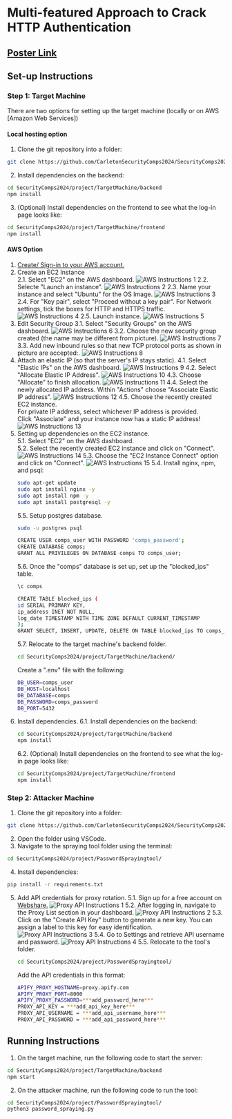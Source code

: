 # Multi-featured Approach to Crack HTTP Authentication

## [Poster Link](https://www.canva.com/design/DAGU2-71zNA/bffINJa6wHMd0bibsoQkyQ/edit?utm_content=DAGU2-71zNA&utm_campaign=designshare&utm_medium=link2&utm_source=sharebutton)

## Set-up Instructions

### Step 1: Target Machine
There are two options for setting up the target machine (locally or on AWS [Amazon Web Services])

#### Local hosting option
1. Clone the git repository into a folder:
```bash
git clone https://github.com/CarletonSecurityComps2024/SecurityComps2024.git
```
2. Install dependencies on the backend:
```bash
cd SecurityComps2024/project/TargetMachine/backend
npm install
```

3. (Optional) Install dependencies on the frontend to see what the log-in page looks like:
```bash
cd SecurityComps2024/project/TargetMachine/frontend
npm install
```

#### AWS Option
1. [Create/ Sign-in to your AWS account.](https://aws.amazon.com/ec2/)
2. Create an EC2 Instance  
    2.1. Select "EC2" on the AWS dashboard. 
    ![AWS Instructions 1](./Instruction%20Images/AWS%20Instructions%201.png)
    2.2. Selecte "Launch an instance". 
    ![AWS Instructions 2](./Instruction%20Images/AWS%20Instructions%202.png)
    2.3. Name your instance and select "Ubuntu" for the OS Image.
    ![AWS Instructions 3](./Instruction%20Images/AWS%20Instructions%203.png)
    2.4. For "Key pair", select "Proceed without a key pair". For Network settings, tick the boxes for HTTP and HTTPS traffic. 
    ![AWS Instructions 4](./Instruction%20Images/AWS%20Instructions%204.png)
    2.5. Launch instance. 
    ![AWS Instructions 5](./Instruction%20Images/AWS%20Instructions%205.png)
3. Edit Security Group 
    3.1. Select "Security Groups" on the AWS dashboard. 
    ![AWS Instructions 6](./Instruction%20Images/AWS%20Instructions%206.png)
    3.2. Choose the new security group created (the name may be different from picture).
    ![AWS Instructions 7](./Instruction%20Images/AWS%20Instructions%207.png)
    3.3. Add new inbound rules so that new TCP protocol ports as shown in picture are accepted:.
    ![AWS Instructions 8](./Instruction%20Images/AWS%20Instructions%208.png)
4. Attach an elastic IP (so that the server's IP stays static). 
    4.1. Select "Elastic IPs" on the AWS dashboard.
    ![AWS Instructions 9](./Instruction%20Images/AWS%20Instructions%209.png)
    4.2. Select "Allocate Elastic IP Address". 
    ![AWS Instructions 10](./Instruction%20Images/AWS%20Instructions%2010.png)
    4.3. Choose "Allocate" to finish allocation. 
    ![AWS Instructions 11](./Instruction%20Images/AWS%20Instructions%2011.png)
    4.4. Select the newly allocated IP address. Within "Actions" choose "Associate Elastic IP address". 
    ![AWS Instructions 12](./Instruction%20Images/AWS%20Instructions%2012.png)
    4.5. Choose the recently created EC2 instance.  
    For private IP address, select whichever IP address is provided.  
    Click "Associate" and your instance now has a static IP address!
    ![AWS Instructions 13](./Instruction%20Images/AWS%20Instructions%2013.png)
5. Setting up dependencies on the EC2 instance.  
    5.1. Select "EC2" on the AWS dashboard.  
    5.2. Select the recently created EC2 instance and click on "Connect". 
    ![AWS Instructions 14](./Instruction%20Images/AWS%20Instructions%2014.png)
    5.3. Choose the "EC2 Instance Connect" option and click on "Connect". 
    ![AWS Instructions 15](./Instruction%20Images/AWS%20Instructions%2015.png)
    5.4. Install nginx, npm, and psql:  
    ```bash
    sudo apt-get update
    sudo apt install nginx -y
    sudo apt install npm -y
    sudo apt install postgresql -y
    ```  
    5.5. Setup postgres database.
    ```bash
    sudo -u postgres psql
    ```
    ```bash
    CREATE USER comps_user WITH PASSWORD 'comps_password';
    CREATE DATABASE comps;
    GRANT ALL PRIVILEGES ON DATABASE comps TO comps_user;
    ```
    5.6. Once the "comps" database is set up, set up the "blocked_ips" table.
    ```bash
    \c comps
    ```
    ```bash
    CREATE TABLE blocked_ips (
    id SERIAL PRIMARY KEY,
    ip_address INET NOT NULL,
    log_date TIMESTAMP WITH TIME ZONE DEFAULT CURRENT_TIMESTAMP
    );
    GRANT SELECT, INSERT, UPDATE, DELETE ON TABLE blocked_ips TO comps_user;
    ```
    5.7. Relocate to the target machine's backend folder.  
    ```bash
    cd SecurityComps2024/project/TargetMachine/backend/
    ```
    Create a ".env" file with the following:
    ```bash
    DB_USER=comps_user
    DB_HOST=localhost
    DB_DATABASE=comps
    DB_PASSWORD=comps_password
    DB_PORT=5432
    ```
6. Install dependencies.
    6.1. Install dependencies on the backend:
    ```bash
    cd SecurityComps2024/project/TargetMachine/backend
    npm install
    ```
    6.2. (Optional) Install dependencies on the frontend to see what the log-in page looks like:
    ```bash
    cd SecurityComps2024/project/TargetMachine/frontend
    npm install
    ```


### Step 2: Attacker Machine

1. Clone the git repository into a folder: 
```bash
git clone https://github.com/CarletonSecurityComps2024/SecurityComps2024.git
```
2. Open the folder using VSCode. 
3. Navigate to the spraying tool folder using the terminal: 
```bash
cd SecurityComps2024/project/PasswordSprayingtool/
```
4. Install dependencies:
```bash
pip install -r requirements.txt
```
5. Add API credentials for proxy rotation. 
    5.1. Sign up for a free account on [Webshare.](https://www.webshare.io/home-page)
    ![Proxy API Instructions 1](./Instruction%20Images/Proxy1.jpg)
    5.2. After logging in, navigate to the Proxy List section in your dashboard.
    ![Proxy API Instructions 2](./Instruction%20Images/Proxy2.jpg)
    5.3. Click on the "Create API Key" button to generate a new key. You can assign a label to this key for easy identification.
    ![Proxy API Instructions 3](./Instruction%20Images/Proxy3.jpg)
    5.4. Go to Settings and retrieve API username and password.
    ![Proxy API Instructions 4](./Instruction%20Images/Proxy4.jpg)
    5.5. Relocate to the tool's folder.  
    ```bash
    cd SecurityComps2024/project/PasswordSprayingtool/
    ```
    Add the API credentials in this format:
    ```bash
    APIFY_PROXY_HOSTNAME=proxy.apify.com
    APIFY_PROXY_PORT=8000
    APIFY_PROXY_PASSWORD=***add_password_here***
    PROXY_API_KEY = ***add_api_key_here***
    PROXY_API_USERNAME = ***add_api_username_here***
    PROXY_API_PASSWORD = ***add_api_password_here***
    ```

## Running Instructions 

1. On the target machine, run the following code to start the server:
```bash
cd SecurityComps2024/project/TargetMachine/backend
npm start
```
2. On the attacker machine, run the following code to run the tool:
```bash
cd SecurityComps2024/project/PasswordSprayingtool/
python3 password_spraying.py
```
